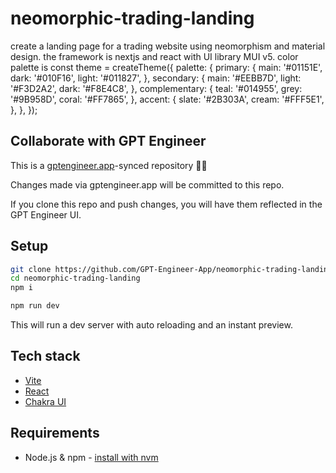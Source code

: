 # neomorphic-trading-landing

create a landing page for a trading website using neomorphism and material design. the framework is nextjs and react with UI library MUI v5. color palette is 
const theme = createTheme({
  palette: {
    primary: {
      main: '#01151E',
      dark: '#010F16',
      light: '#011827',
    },
    secondary: {
      main: '#EEBB7D',
      light: '#F3D2A2',
      dark: '#F8E4C8',
    },
    complementary: {
      teal: '#014955',
      grey: '#9B958D',
      coral: '#FF7865',
    },
    accent: {
      slate: '#2B303A',
      cream: '#FFF5E1',
    },
  },
});

## Collaborate with GPT Engineer

This is a [gptengineer.app](https://gptengineer.app)-synced repository 🌟🤖

Changes made via gptengineer.app will be committed to this repo.

If you clone this repo and push changes, you will have them reflected in the GPT Engineer UI.

## Setup

```sh
git clone https://github.com/GPT-Engineer-App/neomorphic-trading-landing.git
cd neomorphic-trading-landing
npm i
```

```sh
npm run dev
```

This will run a dev server with auto reloading and an instant preview.

## Tech stack

- [Vite](https://vitejs.dev/)
- [React](https://react.dev/)
- [Chakra UI](https://chakra-ui.com/)

## Requirements

- Node.js & npm - [install with nvm](https://github.com/nvm-sh/nvm#installing-and-updating)

